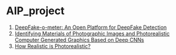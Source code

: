 # AIP_project

1. [DeepFake-o-meter: An Open Platform for DeepFake Detection](https://arxiv.org/pdf/2103.02018.pdf)
2. [Identifying Materials of Photographic Images and Photorealistic Computer Generated Graphics Based on Deep CNNs](https://www.researchgate.net/profile/Qi-Cui-6/publication/325699635_Identifying_materials_of_photographic_images_and_photorealistic_computer_generated_graphics_based_on_deep_CNNs/links/5cac14d392851c64bd59eb75/Identifying-materials-of-photographic-images-and-photorealistic-computer-generated-graphics-based-on-deep-CNNs.pdf)
3. [How Realistic is Photorealistic?](https://www.researchgate.net/publication/3319160_How_Realistic_is_Photorealistic)
